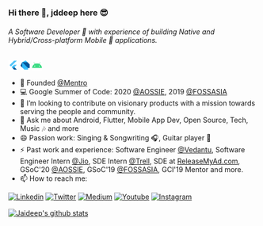 ### Hi there 👋, jddeep here 😎️
###### A Software Developer 🚀 with experience of building Native and Hybrid/Cross-platform Mobile 📱 applications.

<code><img height="20" src="https://raw.githubusercontent.com/github/explore/80688e429a7d4ef2fca1e82350fe8e3517d3494d/topics/flutter/flutter.png"></code>
<code><img height="20" src="https://raw.githubusercontent.com/github/explore/80688e429a7d4ef2fca1e82350fe8e3517d3494d/topics/dart/dart.png"></code>
<code><img height="20" src="https://raw.githubusercontent.com/github/explore/80688e429a7d4ef2fca1e82350fe8e3517d3494d/topics/android/android.png"></code>

- 🔭 Founded [@Mentro](https://mentro.tech)
- 💻 Google Summer of Code: 2020 [@AOSSIE](https://gitlab.com/aossie/monumento/-/blob/gsoc-20/docs/GSOC/2020/Jaideep.md), 2019 [@FOSSASIA](https://gist.github.com/jddeep/f577efa04baea912a44605fbbf7d8d91)
- 👯 I’m looking to contribute on visionary products with a mission towards serving the people and community.
- 💬 Ask me about Android, Flutter, Mobile App Dev, Open Source, Tech, Music 🎶️ and more
- 😄 Passion work: Singing & Songwriting 🎧️, Guitar player 🎸️
- ⚡ Past work and experience: Software Engineer [@Vedantu](https://www.vedantu.com), Software Engineer Intern [@Jio](https://github.com/Reliance-Jio), SDE Intern [@Trell](https://trell.co/), SDE at [ReleaseMyAd.com](https://releasemyad.com), GSoC'20 [@AOSSIE](https://aossie.gitlab.io/), GSoC'19 [@FOSSASIA](https://github.com/fossasia/), GCI'19 Mentor and more.
- 📫 How to reach me:

[![Linkedin](https://img.shields.io/badge/LinkedIn-blue.svg?style=for-the-badge&logo=linkedin)](https://www.linkedin.com/in/jaideep-prasad-117379167/)
[![Twitter](https://img.shields.io/badge/Twitter-skyblue.svg?style=for-the-badge&logo=twitter)](https://twitter.com/jddeep003)
[![Medium](https://img.shields.io/badge/medium-black.svg?style=for-the-badge&logo=medium)](https://medium.com/@jddeep003)
[![Youtube](https://img.shields.io/badge/Youtube-red.svg?style=for-the-badge&logo=youtube)](https://www.youtube.com/channel/UC9U4g_Daixay_RmY_ciAlMA?view_as=subscriber)
[![Instagram](https://img.shields.io/badge/Instagram-gray.svg?style=for-the-badge&logo=instagram)](https://www.instagram.com/jddeepofficial/)

<a href="https://github.com/jddeep">
 <img align="center" src="https://github-readme-stats.vercel.app/api?username=jddeep&show_icons=true&theme=dracula&line_height=27" alt="Jaideep's github stats"/>
</a>
<!-- <a href="https://github.com/jddeep">
  <img align="center" src="https://github-readme-stats.vercel.app/api/top-langs/?username=jddeep&theme=dark&hide_langs_below=1" />
</a> -->

<!--
**jddeep/jddeep** is a ✨ _special_ ✨ repository because its `README.md` (this file) appears on your GitHub profile.

Here are some ideas to get you started:

- 🔭 I’m currently working on ...
- 🌱 I’m currently learning ...
- 👯 I’m looking to collaborate on ...
- 🤔 I’m looking for help with ...
- 💬 Ask me about ...
- 📫 How to reach me: ...
- 😄 Pronouns: ...
- ⚡ Fun fact: ...
-->
